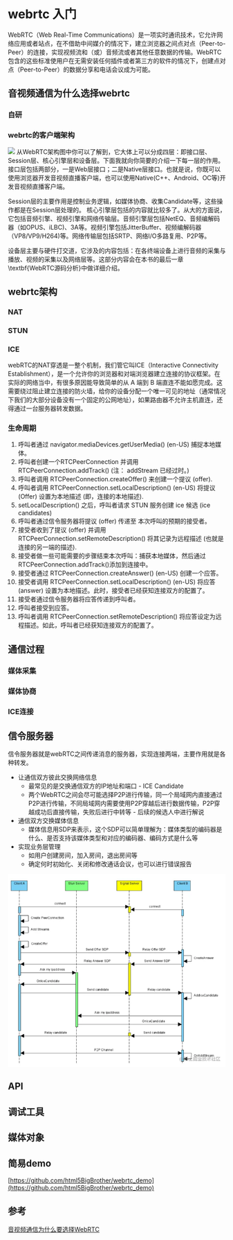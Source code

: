 # webrtc 入门
WebRTC（Web Real-Time Communications）是一项实时通讯技术，它允许网络应用或者站点，在不借助中间媒介的情况下，建立浏览器之间点对点（Peer-to-Peer）的连接，实现视频流和（或）音频流或者其他任意数据的传输。WebRTC 包含的这些标准使用户在无需安装任何插件或者第三方的软件的情况下，创建点对点（Peer-to-Peer）的数据分享和电话会议成为可能。

## 音视频通信为什么选择webrtc
### 自研

### webrtc的客户端架构
<img src="https://cdn.avdancedu.com/image/article/select_webrtc/webrtc_arch.jpg">
从WebRTC架构图中你可以了解到，它大体上可以分成四层：即接口层、Session层、核心引擎层和设备层。下面我就向你简要的介绍一下每一层的作用。
接口层包括两部分，一是Web层接口；二是Native层接口。也就是说，你既可以使用浏览器开发音视频直播客户端，也可以使用Native(C++、Android、OC等)开发音视频直播客户端。

Session层的主要作用是控制业务逻辑，如媒体协商、收集Candidate等，这些操作都是在Session层处理的。
核心引擎层包括的内容就比较多了。从大的方面说，它包括音频引擎、视频引擎和网络传输层。音频引擎层包括NetEQ、音频编解码器（如OPUS、iLBC)、3A等。视频引擎包括JitterBuffer、视频编解码器（VP8/VP9/H264)等。网络传输层包括SRTP、网络I/O多路复用、P2P等。

设备层主要与硬件打交道，它涉及的内容包括：在各终端设备上进行音频的采集与播放、视频的采集以及网络层等。这部分内容会在本书的最后一章 \textbf{WebRTC源码分析}中做详细介绍。
## webrtc架构

### NAT

### STUN

### ICE
webRTC的NAT穿透是一整个机制，我们管它叫ICE（Interactive Connectivity Establishment），是一个允许你的浏览器和对端浏览器建立连接的协议框架。在实际的网络当中，有很多原因能导致简单的从 A 端到 B 端直连不能如愿完成。这需要绕过阻止建立连接的防火墙，给你的设备分配一个唯一可见的地址（通常情况下我们的大部分设备没有一个固定的公网地址），如果路由器不允许主机直连，还得通过一台服务器转发数据。

### 生命周期
1. 呼叫者通过 navigator.mediaDevices.getUserMedia() (en-US) 捕捉本地媒体。
2. 呼叫者创建一个RTCPeerConnection 并调用 RTCPeerConnection.addTrack() (注： addStream 已经过时。)
3. 呼叫者调用 RTCPeerConnection.createOffer() 来创建一个提议 (offer).
4. 呼叫者调用 RTCPeerConnection.setLocalDescription() (en-US) 将提议 (Offer) 设置为本地描述 (即，连接的本地描述).
5. setLocalDescription() 之后，呼叫者请求 STUN 服务创建 ice 候选 (ice candidates)
6. 呼叫者通过信令服务器将提议 (offer) 传递至 本次呼叫的预期的接受者。
7. 接受者收到了提议 (offer) 并调用 RTCPeerConnection.setRemoteDescription() 将其记录为远程描述 (也就是连接的另一端的描述).
8. 接受者做一些可能需要的步骤结束本次呼叫：捕获本地媒体，然后通过RTCPeerConnection.addTrack()添加到连接中。
9. 接受者通过 RTCPeerConnection.createAnswer() (en-US) 创建一个应答。
10. 接受者调用 RTCPeerConnection.setLocalDescription() (en-US) 将应答 (answer) 设置为本地描述。此时，接受者已经获知连接双方的配置了。
11. 接受者通过信令服务器将应答传递到呼叫者。
12. 呼叫者接受到应答。
13. 呼叫者调用 RTCPeerConnection.setRemoteDescription() 将应答设定为远程描述。如此，呼叫者已经获知连接双方的配置了。

## 通信过程

### 媒体采集
### 媒体协商
### ICE连接
## 信令服务器
信令服务器就是webRTC之间传递消息的服务器，实现连接两端，主要作用就是各种转发。
- 让通信双方彼此交换网络信息
  - 最常见的是交换通信双方的IP地址和端口 - ICE Candidate
  - 两个WebRTC之间会尽可能选择P2P进行传输，同一个局域网内直接通过P2P进行传输，不同局域网内需要使用P2P穿越后进行数据传输，P2P穿越成功后直接传输，失败后进行中转等 - 后续的候选人中进行解说
- 通信双方交换媒体信息
  - 媒体信息用SDP来表示，这个SDP可以简单理解为：媒体类型的编码器是什么、是否支持该媒体类型和对应的编码器、编码方式是什么等
- 实现业务层管理
  - 如用户创建房间，加入房间，退出房间等
  - 确定何时初始化、关闭和修改通话会议，也可以进行错误报告
<img src="./static/img-signal-server.awebp">

## API

## 调试工具

## 媒体对象

## 简易demo
[https://github.com/html5BigBrother/webrtc_demo](https://github.com/html5BigBrother/webrtc_demo)

## 参考
[音视频通信为什么要选择WebRTC](https://blog.avdancedu.com/b363212d/)